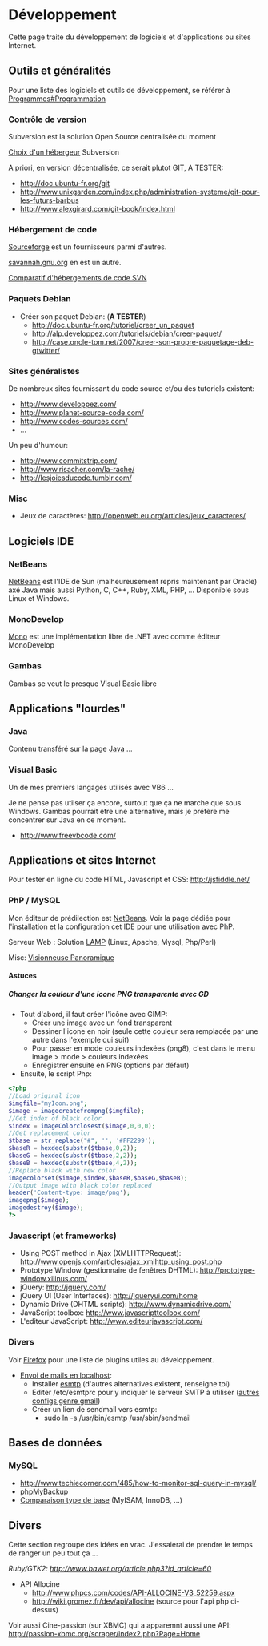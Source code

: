 # Développement

Cette page traite du développement de logiciels et d'applications ou sites Internet.

## Outils et généralités

Pour une liste des logiciels et outils de développement, se référer à [Programmes#Programmation](Programmes#Programmation)

### Contrôle de version

Subversion est la solution Open Source centralisée du moment

[Choix d'un hébergeur](http://www.svnhostingcomparison.com/) Subversion

A priori, en version décentralisée, ce serait plutot GIT, A TESTER:

- <http://doc.ubuntu-fr.org/git>
- <http://www.unixgarden.com/index.php/administration-systeme/git-pour-les-futurs-barbus>
- <http://www.alexgirard.com/git-book/index.html>

### Hébergement de code

[Sourceforge](Sourceforge) est un fournisseurs parmi d'autres.

[savannah.gnu.org](http://savannah.gnu.org/) en est un autre.

[Comparatif d'hébergements de code SVN](http://www.svnhostingcomparison.com/)

### Paquets Debian

- Créer son paquet Debian: (**A TESTER**)
  - <http://doc.ubuntu-fr.org/tutoriel/creer_un_paquet>
  - <http://alp.developpez.com/tutoriels/debian/creer-paquet/>
  - <http://case.oncle-tom.net/2007/creer-son-propre-paquetage-deb-gtwitter/>

### Sites généralistes

De nombreux sites fournissant du code source et/ou des tutoriels existent:

- <http://www.developpez.com/>
- <http://www.planet-source-code.com/>
- <http://www.codes-sources.com/>
- ...

Un peu d'humour:

- <http://www.commitstrip.com/>
- <http://www.risacher.com/la-rache/>
- <http://lesjoiesducode.tumblr.com/>

### Misc

- Jeux de caractères: <http://openweb.eu.org/articles/jeux_caracteres/>

## Logiciels IDE

### NetBeans

[NetBeans](NetBeans) est l'IDE de Sun (malheureusement repris maintenant par Oracle) axé Java mais aussi Python, C, C++, Ruby, XML, PHP, ... Disponible sous Linux et Windows.

### MonoDevelop

[Mono](Mono) est une implémentation libre de .NET avec comme éditeur MonoDevelop

### Gambas

Gambas se veut le presque Visual Basic libre

## Applications "lourdes"

### Java

Contenu transféré sur la page [Java](Java) ...

### Visual Basic

Un de mes premiers langages utilisés avec VB6 ...

Je ne pense pas utilser ça encore, surtout que ça ne marche que sous
Windows. Gambas pourrait être une alternative, mais je préfère me
concentrer sur Java en ce moment.

- <http://www.freevbcode.com/>

## Applications et sites Internet

Pour tester en ligne du code HTML, Javascript et CSS:
<http://jsfiddle.net/>

### PhP / MySQL

Mon éditeur de prédilection est [NetBeans](NetBeans). Voir la
page dédiée pour l'installation et la configuration cet IDE pour une
utilisation avec PhP.

Serveur Web : Solution [LAMP](LAMP) (Linux, Apache, Mysql,
Php/Perl)

Misc: [Visionneuse Panoramique](Visionneuse_Panoramique)

#### Astuces

##### Changer la couleur d'une icone PNG transparente avec GD

- Tout d'abord, il faut créer l'icône avec GIMP:
  - Créer une image avec un fond transparent
  - Dessiner l'icone en noir (seule cette couleur sera remplacée par une
    autre dans l'exemple qui suit)
  - Pour passer en mode couleurs indexées (png8), c'est dans le menu
    image \> mode \> couleurs indexées
  - Enregistrer ensuite en PNG (options par défaut)
- Ensuite, le script Php:

```php
<?php
//Load original icon
$imgfile="myIcon.png";
$image = imagecreatefrompng($imgfile);
//Get index of black color
$index = imageColorclosest($image,0,0,0);
//Get replacement color
$tbase = str_replace("#", '', '#FF2299');
$baseR = hexdec(substr($tbase,0,2));
$baseG = hexdec(substr($tbase,2,2));
$baseB = hexdec(substr($tbase,4,2));
//Replace black with new color
imagecolorset($image,$index,$baseR,$baseG,$baseB);
//Output image with black color replaced
header('Content-type: image/png');
imagepng($image);
imagedestroy($image);
?>
```

### Javascript (et frameworks)

- Using POST method in Ajax (XMLHTTPRequest):
  <http://www.openjs.com/articles/ajax_xmlhttp_using_post.php>
- Prototype Window (gestionnaire de fenêtres DHTML):
  <http://prototype-window.xilinus.com/>
- jQuery: <http://jquery.com/>
- jQuery UI (User Interfaces): <http://jqueryui.com/home>
- Dynamic Drive (DHTML scripts): <http://www.dynamicdrive.com/>
- JavaScript toolbox: <http://www.javascripttoolbox.com/>
- L'editeur JavaScript: <http://www.editeurjavascript.com/>

### Divers

Voir [Firefox](Firefox) pour une liste de plugins utiles au développement.

- [Envoi de mails en localhost](http://totalement.geek.oupas.fr/article/2007/11/27/envoyer-des-mails-depuis-php-avec-ubuntu-et-esmtp):
  - Installer [esmtp](apt://esmtp) (d'autres alternatives existent,
    renseigne toi)
  - Editer /etc/esmtprc pour y indiquer le serveur SMTP à utiliser
    ([autres configs genre
    gmail](http://esmtp.sourceforge.net/manual.html#interfacing-with-particular-mail-servers))
  - Créer un lien de sendmail vers esmtp:
    - sudo ln -s /usr/bin/esmtp /usr/sbin/sendmail

## Bases de données

### MySQL

- <http://www.techiecorner.com/485/how-to-monitor-sql-query-in-mysql/>
- [phpMyBackup](http://www.m-tecs.net/?a=products&b=pmb&c=en)
- [Comparaison type de
  base](http://www.supportsages.com/blog/2010/08/mysql-storage-engines-an-overview-their-limitations-and-an-attempt-for-comparison/)
  (MyISAM, InnoDB, ...)

## Divers

Cette section regroupe des idées en vrac. J'essaierai de prendre le temps de ranger un peu tout ça ...

*Ruby/GTK2: <http://www.bawet.org/article.php3?id_article=60>*

- API Allocine
  - <http://www.phpcs.com/codes/API-ALLOCINE-V3_52259.aspx>
  - <http://wiki.gromez.fr/dev/api/allocine> (source pour l'api php ci-dessus)

Voir aussi Cine-passion (sur XBMC) qui a apparemnt aussi une API: <http://passion-xbmc.org/scraper/index2.php?Page=Home>
